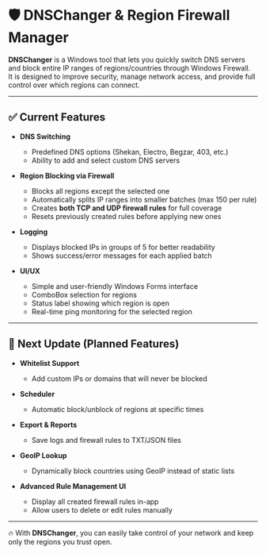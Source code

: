# 🛡️ DNSChanger & Region Firewall Manager  

**DNSChanger** is a Windows tool that lets you quickly switch DNS servers and block entire IP ranges of regions/countries through Windows Firewall.  
It is designed to improve security, manage network access, and provide full control over which regions can connect.  

---

## ✅ Current Features  

- **DNS Switching**  
  - Predefined DNS options (Shekan, Electro, Begzar, 403, etc.)  
  - Ability to add and select custom DNS servers  

- **Region Blocking via Firewall**  
  - Blocks all regions except the selected one  
  - Automatically splits IP ranges into smaller batches (max 150 per rule)  
  - Creates **both TCP and UDP firewall rules** for full coverage  
  - Resets previously created rules before applying new ones  

- **Logging**  
  - Displays blocked IPs in groups of 5 for better readability  
  - Shows success/error messages for each applied batch  

- **UI/UX**  
  - Simple and user-friendly Windows Forms interface  
  - ComboBox selection for regions  
  - Status label showing which region is open  
  - Real-time ping monitoring for the selected region  

---

## 🚀 Next Update (Planned Features)  

- **Whitelist Support**  
  - Add custom IPs or domains that will never be blocked  

- **Scheduler**  
  - Automatic block/unblock of regions at specific times  

- **Export & Reports**  
  - Save logs and firewall rules to TXT/JSON files  

- **GeoIP Lookup**  
  - Dynamically block countries using GeoIP instead of static lists  

- **Advanced Rule Management UI**  
  - Display all created firewall rules in-app  
  - Allow users to delete or edit rules manually  

---

🔥 With **DNSChanger**, you can easily take control of your network and keep only the regions you trust open.  
